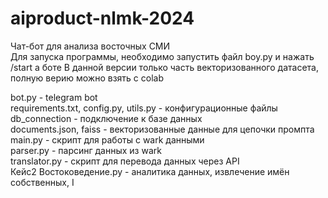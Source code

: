 # aiproduct-nlmk-2024
Чат-бот для анализа восточных СМИ<br>
Для запуска программы, необходимо запустить файл boy.py и нажать /start а боте
В данной версии только часть векторизованного датасета, полную верию можно взять с colab

bot.py - telegram bot<br>
requirements.txt, config.py, utils.py - конфигурационные файлы<br>
db_connection - подключение к базе данных<br>
documents.json, faiss - векторизованные данные для цепочки промпта<br>
main.py - скрипт для работы с wark данными<br>
parser.py - парсинг данных из wark<br>
translator.py - скрипт для перевода данных через API<br>
Кейс2 Востоковедение.py - аналитика данных, извлечение имён собственных, I<br>
